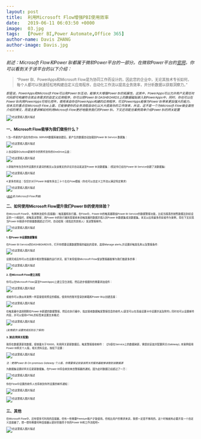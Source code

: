 ```yaml
---
layout: post
title:  利用Microsoft Flow增强PBI使用效率
date:   2019-06-11 06:03:50 +0000
image:  03.jpg
tags:   [Power BI,Power Automate,Office 365]
author-name: Davis ZHANG
author-image: Davis.jpg
---
```


<small>*前述：Microsoft Flow和Power BI都属于微软Power平台的一部分。在微软Power平台的[官网](https://powerplatform.microsoft.com/en-us/)，你可以看到关于该平台的以下介绍：*<small>

>“Power BI、PowerApps和Microsoft Flow是为协同工作而设计的，因此您的企业中，无论其技术专长如何，每个人都可以快速轻松地构建自定义应用程序，自动化工作流以提高业务效率，并分析数据以获取洞察力。”

<small>*即是说，PowerApps和Microsoft Flow可以和Power BI互动，能够大大增强Power BI的拓展性。这其中，PowerApps可以允许用户无需任何代码即可构建符合其业务需求的自定义应用程序，你可以把Power BI DASHBOARDS上的数据磁贴嵌入到PowerApps中，同时，你也可以在Power BI利用PowerApps可视化控件，使用来自你在PowerApps构建的应用程序，可见PowerApps能够为Power BI带来更加强大的能力。但本文的重点在Microsoft Flow上面，它能够使你的业务流程自动化以大大提高你的工作效率，并且，这不是一个为Microsoft Flow做全面性介绍的博文，而是主要讲解如何利用Microsoft Flow更好地服务我们的Power BI。下文还将配合案例简单介绍Power BI的网关配置*<small>

![在这里插入图片描述](https://img-blog.csdnimg.cn/20191129182414113.png)

一、Microsoft Flow能够为我们做些什么？
-----

1.当一件新的产品在你的SQL SERVER数据库被创建后，新产生的数据自动加载到Power BI Service 数据集：

![在这里插入图片描述](https://img-blog.csdnimg.cn/20191129182426114.png?x-oss-process=image/watermark,type_ZmFuZ3poZW5naGVpdGk,shadow_10,text_d3d3LmQtYmkudGVjaA==,size_16,color_FFFFFF,t_70)

2.自动保存Outlook新邮件中的附件到你的OneDrive云盘：

![在这里插入图片描述](https://img-blog.csdnimg.cn/20191129182437867.png?x-oss-process=image/watermark,type_ZmFuZ3poZW5naGVpdGk,shadow_10,text_d3d3LmQtYmkudGVjaA==,size_16,color_FFFFFF,t_70)

3.获取所有包含你所设置的关键词的推文以及该推文的评论并自动发送至Power BI流数据集：（假定你已经在Power BI Service创建了流数据集)

![在这里插入图片描述](https://img-blog.csdnimg.cn/20191129182443741.png?x-oss-process=image/watermark,type_ZmFuZ3poZW5naGVpdGk,shadow_10,text_d3d3LmQtYmkudGVjaA==,size_16,color_FFFFFF,t_70)

4.更多的用法：仅仅针对于Power BI就有多达三十个左右Flow模板（你也可以自定义工作流以满足特定需求）

![在这里插入图片描述](https://img-blog.csdnimg.cn/20191129182449719.png?x-oss-process=image/watermark,type_ZmFuZ3poZW5naGVpdGk,shadow_10,text_d3d3LmQtYmkudGVjaA==,size_16,color_FFFFFF,t_70)

*([由此](https://asia.flow.microsoft.com/zh-cn/)进入Microsoft Flow界面)*

二、如何使用Microsoft Flow提升我们Power BI的使用体验？
-----

在Microsoft Flow中，有两种流组件(连接器)：触发器和执行器，在Flow中，Power BI的触发器联结Power BI Service的数据警报功能，比如当报表的销售数据达到经设定的一个阈值时，即触发该警报；而Power BI的执行器则是接收来自触发器的数据并插入到Power BI数据集或流数据集。本文以应用最多的前者作为案例，将在下文实现当Power BI报表中的销量数据超过1万时，自动给我（或指定的其他人）发送警报邮件。

![在这里插入图片描述](https://img-blog.csdnimg.cn/20191129182500494.png?x-oss-process=image/watermark,type_ZmFuZ3poZW5naGVpdGk,shadow_10,text_d3d3LmQtYmkudGVjaA==,size_16,color_FFFFFF,t_70)

#### 1. 在Power BI设置数据警报
在Power BI Service的DASHBOARDS中，打开你想要设置数据警报的磁贴的菜单，选择Manage alerts,并设置好触发名称以及警报条件:

![在这里插入图片描述](https://img-blog.csdnimg.cn/20191129182507648.png?x-oss-process=image/watermark,type_ZmFuZ3poZW5naGVpdGk,shadow_10,text_d3d3LmQtYmkudGVjaA==,size_16,color_FFFFFF,t_70)

设置完成后你可以在设置中看到警报器的运行状况，接下来将使用Microsoft Flow使该警报器能够为我们做更多的事：

![在这里插入图片描述](https://img-blog.csdnimg.cn/20191129182520875.png?x-oss-process=image/watermark,type_ZmFuZ3poZW5naGVpdGk,shadow_10,text_d3d3LmQtYmkudGVjaA==,size_16,color_FFFFFF,t_70)

#### 2. 在Microsoft Flow建立流程
你可以在Microsoft Flow(甚至PowerApps)上建立空白流程，然后逐步根据你的需要添加组件：

![在这里插入图片描述](https://img-blog.csdnimg.cn/20191129182605853.png)

或者你可以类似本案例一样直接使用预设的模板，使用你的账号登录到邮箱和Power BI以创建连接：

![在这里插入图片描述](https://img-blog.csdnimg.cn/20191129182637783.png?x-oss-process=image/watermark,type_ZmFuZ3poZW5naGVpdGk,shadow_10,text_d3d3LmQtYmkudGVjaA==,size_16,color_FFFFFF,t_70)

在触发器中选择刚刚在Power BI新建的数据警报，然后在执行器中，指定接收数据触发警报信息的收件人(甚至可以在高级设置卡中设置抄送及附件), 同时也可以设置邮件内容，并可以使用HTML的标签来设置文本格式:

![在这里插入图片描述](https://img-blog.csdnimg.cn/20191129182655767.png?x-oss-process=image/watermark,type_ZmFuZ3poZW5naGVpdGk,shadow_10,text_d3d3LmQtYmkudGVjaA==,size_16,color_FFFFFF,t_70)

*(友情提示:设置完成后别忘了保存)*

#### 3. 测试(附网关配置)
我将在数据源更改数据，使销量大于10000，利用网关更新数据后，触发警报接收邮件：
【为使在Service上的数据刷新，需提前安装并配置网关(Gateway), 本案例使用Power BI网关个人版，相关资料见此。按如下设置：

![在这里插入图片描述](https://img-blog.csdnimg.cn/20191129182709379.png?x-oss-process=image/watermark,type_ZmFuZ3poZW5naGVpdGk,shadow_10,text_d3d3LmQtYmkudGVjaA==,size_16,color_FFFFFF,t_70)

*注：使用Power BI On-premises Gateway 个人版，你需要保证安装该网关的服务器能够读取到该数据源*

为数据集设置好网关后更新数据集，在Power BI将会收到来自警报器的通知，因为此时数据已经超过了一万：

![在这里插入图片描述](https://img-blog.csdnimg.cn/20191129182720327.png?x-oss-process=image/watermark,type_ZmFuZ3poZW5naGVpdGk,shadow_10,text_d3d3LmQtYmkudGVjaA==,size_16,color_FFFFFF,t_70)

你在Flow中设置的收件人也将收到你所设置的邮件通知：

![在这里插入图片描述](https://img-blog.csdnimg.cn/20191129182728958.png?x-oss-process=image/watermark,type_ZmFuZ3poZW5naGVpdGk,shadow_10,text_d3d3LmQtYmkudGVjaA==,size_16,color_FFFFFF,t_70)

![在这里插入图片描述](https://img-blog.csdnimg.cn/20191129182738528.png)

三、其他
-----
在Microsoft Flow中，还有很多可利用的连接器，但有一些需要Premium账户才能使用。但相比用户的需求来讲，我想一定是不够用的。这个时候就有必要开发一个自定义连接器了，想一想你需要何种连接器以更好的服务于你的Power BI和工作流程吧~

![在这里插入图片描述](https://img-blog.csdnimg.cn/20191129182747111.png?x-oss-process=image/watermark,type_ZmFuZ3poZW5naGVpdGk,shadow_10,text_d3d3LmQtYmkudGVjaA==,size_16,color_FFFFFF,t_70)

